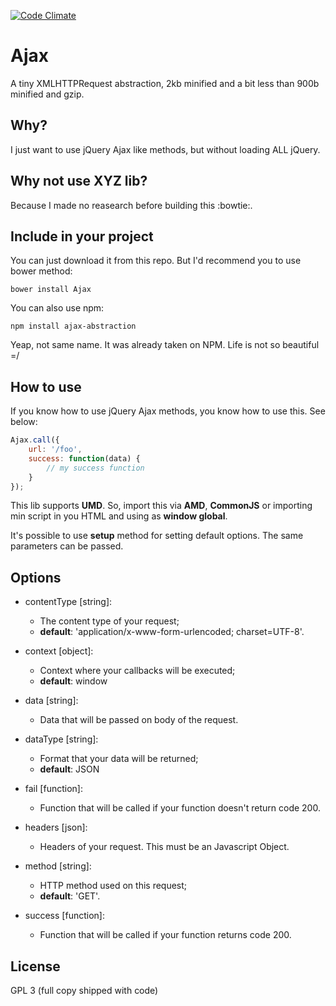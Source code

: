 [![Code Climate](https://codeclimate.com/github/renie/Ajax/badges/gpa.svg)](https://codeclimate.com/github/renie/Ajax)

# Ajax

A tiny XMLHTTPRequest abstraction, 2kb minified and a bit less than 900b minified and gzip.


## Why?

I just want to use jQuery Ajax like methods, but without loading ALL jQuery.


## Why not use XYZ lib?

Because I made no reasearch before building this :bowtie:.


## Include in your project

You can just download it from this repo. But I'd recommend you to use bower method:

```
bower install Ajax
```

You can also use npm:

```
npm install ajax-abstraction
```

Yeap, not same name. It was already taken on NPM. Life is not so beautiful =/


## How to use

If you know how to use jQuery Ajax methods, you know how to use this. See below:

```javascript
Ajax.call({
	url: '/foo',
	success: function(data) {
		// my success function
	}
});
```

This lib supports **UMD**. So, import this via **AMD**, **CommonJS** or importing min script in you HTML and using as **window global**.

It's possible to use **setup** method for setting default options. The same parameters can be passed. 

## Options

* contentType [string]: 
	* The content type of your request;
	* **default**: 'application/x-www-form-urlencoded; charset=UTF-8'.

* context [object]:
	* Context where your callbacks will be executed;
	* **default**: window

* data [string]:
	* Data that will be passed on body of the request.

* dataType [string]:
	* Format that your data will be returned;
	* **default**: JSON

* fail [function]:
	* Function that will be called if your function doesn't return code 200.

* headers [json]: 
	* Headers of your request. This must be an Javascript Object.

* method [string]:
	* HTTP method used on this request; 
	* **default**: 'GET'.

* success [function]:
	* Function that will be called if your function returns code 200.

## License

GPL 3 (full copy shipped with code)